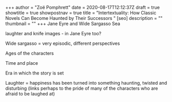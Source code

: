 +++
author = "Zoë Pomphrett"
date = 2020-08-17T12:12:37Z
draft = true
showtitle = true
showpostnav = true
title = "Intertextuality: How Classic Novels Can Become Haunted by Their Successors "
[seo]
description = ""
thumbnail = ""
+++
Jane Eyre and Wide Sargasso Sea

laughter and knife images - in Jane Eyre too?

Wide sargasso = very episodic, different perspectives

Ages of the characters

Time and place

Era in which the story is set

Laughter = happiness has been turned into something haunting, twisted and disturbing (links perhaps to the pride of many of the characters who are afraid to be laughed at)